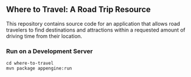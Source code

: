 ## Where to Travel: A Road Trip Resource

This repository contains source code for an application that allows road travelers to find destinations and attractions within a requested amount of driving time from their location.

### Run on a Development Server

```
cd where-to-travel
mvn package appengine:run
```



